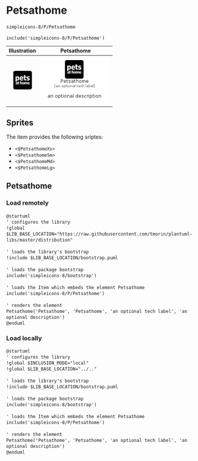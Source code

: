 # Petsathome


```text
simpleicons-8/P/Petsathome
```

```text
include('simpleicons-8/P/Petsathome')
```



| Illustration | Petsathome |
| :---: | :---: |
| ![illustration for Illustration](../../simpleicons-8/P/Petsathome.png) | ![illustration for Petsathome](../../simpleicons-8/P/Petsathome.Local.png) |



## Sprites
The item provides the following sriptes:

- `<$PetsathomeXs>`
- `<$PetsathomeSm>`
- `<$PetsathomeMd>`
- `<$PetsathomeLg>`





## Petsathome

### Load remotely
```plantuml
@startuml
' configures the library
!global $LIB_BASE_LOCATION="https://raw.githubusercontent.com/tmorin/plantuml-libs/master/distribution"

' loads the library's bootstrap
!include $LIB_BASE_LOCATION/bootstrap.puml

' loads the package bootstrap
include('simpleicons-8/bootstrap')

' loads the Item which embeds the element Petsathome
include('simpleicons-8/P/Petsathome')

' renders the element
Petsathome('Petsathome', 'Petsathome', 'an optional tech label', 'an optional description')
@enduml
```

### Load locally
```plantuml
@startuml
' configures the library
!global $INCLUSION_MODE="local"
!global $LIB_BASE_LOCATION="../.."

' loads the library's bootstrap
!include $LIB_BASE_LOCATION/bootstrap.puml

' loads the package bootstrap
include('simpleicons-8/bootstrap')

' loads the Item which embeds the element Petsathome
include('simpleicons-8/P/Petsathome')

' renders the element
Petsathome('Petsathome', 'Petsathome', 'an optional tech label', 'an optional description')
@enduml
```

